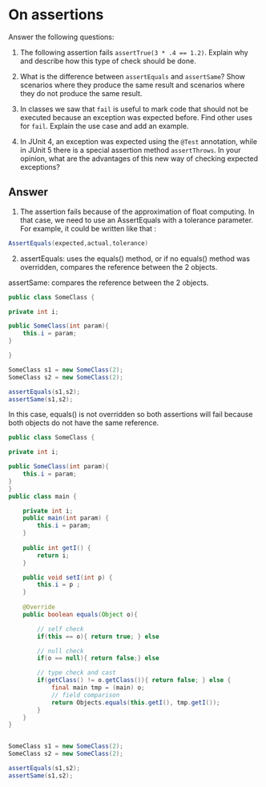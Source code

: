 # On assertions

Answer the following questions:

1. The following assertion fails `assertTrue(3 * .4 == 1.2)`. Explain why and describe how this type of check should be done.

2. What is the difference between `assertEquals` and `assertSame`? Show scenarios where they produce the same result and scenarios where they do not produce the same result.

3. In classes we saw that `fail` is useful to mark code that should not be executed because an exception was expected before. Find other uses for `fail`. Explain the use case and add an example.

4. In JUnit 4, an exception was expected using the `@Test` annotation, while in JUnit 5 there is a special assertion method `assertThrows`. In your opinion, what are the advantages of this new way of checking expected exceptions?

## Answer

1. The assertion fails because of the approximation of float computing. In that case, we need to use an AssertEquals with a tolerance parameter. For example, it could be written like that : 
```java
AssertEquals(expected,actual,tolerance)
```
2. assertEquals: uses the equals() method, or if no equals() method was overridden, compares the reference between the 2 objects.

assertSame: compares the reference between the 2 objects.
```java
public class SomeClass {

private int i;

public SomeClass(int param){
	this.i = param;
}

}

SomeClass s1 = new SomeClass(2);
SomeClass s2 = new SomeClass(2);

assertEquals(s1,s2);
assertSame(s1,s2);
```
In this case, equals() is not overridden so both assertions will fail because both objects do not have the same reference. 

```java
public class SomeClass {

private int i;

public SomeClass(int param){
	this.i = param;
}
}
public class main {

	private int i;
	public main(int param) {
		this.i = param;
	}
	
	public int getI() {
		return i;
	}

	public void setI(int p) {
		this.i = p ;
	}
	
	@Override
    public boolean equals(Object o){

        // self check
        if(this == o){ return true; } else

        // null check
        if(o == null){ return false;} else

        // type check and cast
        if(getClass() != o.getClass()){ return false; } else {
            final main tmp = (main) o;
            // field comparison
            return Objects.equals(this.getI(), tmp.getI());
        }
    }
}


SomeClass s1 = new SomeClass(2);
SomeClass s2 = new SomeClass(2);

assertEquals(s1,s2);
assertSame(s1,s2);
```
